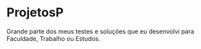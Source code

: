 # ProjetosP
Grande parte dos meus testes e soluções que eu desenvolvi para Faculdade, Trabalho ou Estudos.
